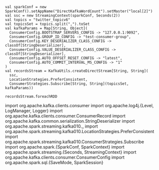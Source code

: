     val sparkConf = new SparkConf().setAppName("DirectKafkaWordCount").setMaster("local[2]")
    val ssc = new StreamingContext(sparkConf, Seconds(2))
    val topics = "twitter_topicv6"
    val topicsSet = topics.split(",").toSet
    val kafkaParams = Map[String, Object](
      ConsumerConfig.BOOTSTRAP_SERVERS_CONFIG -> "127.0.0.1:9092",
      ConsumerConfig.GROUP_ID_CONFIG -> "test-consumer-group",
      ConsumerConfig.KEY_DESERIALIZER_CLASS_CONFIG -> classOf[StringDeserializer],
      ConsumerConfig.VALUE_DESERIALIZER_CLASS_CONFIG -> classOf[StringDeserializer],
      ConsumerConfig.AUTO_OFFSET_RESET_CONFIG -> "latest",
      ConsumerConfig.AUTO_COMMIT_INTERVAL_MS_CONFIG -> "1"
    )
    val recordsStream = KafkaUtils.createDirectStream[String, String](
      ssc,
      LocationStrategies.PreferConsistent,
      ConsumerStrategies.Subscribe[String, String](topicsSet, kafkaParams))

    recordsStream.foreachRDD



import org.apache.kafka.clients.consumer
import org.apache.log4j.{Level, LogManager, Logger}
import org.apache.kafka.clients.consumer.ConsumerRecord
import org.apache.kafka.common.serialization.StringDeserializer
import org.apache.spark.streaming.kafka010._
import org.apache.spark.streaming.kafka010.LocationStrategies.PreferConsistent
import org.apache.spark.streaming.kafka010.ConsumerStrategies.Subscribe
import org.apache.spark.{SparkConf, SparkContext}
import org.apache.spark.streaming.{Seconds, StreamingContext}
import org.apache.kafka.clients.consumer.ConsumerConfig
import org.apache.spark.sql.{SaveMode, SparkSession}
